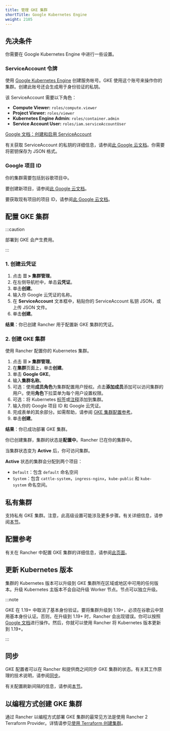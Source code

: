 ```yaml
---
title: 管理 GKE 集群
shortTitle: Google Kubernetes Engine
weight: 2105
---
```



## 先决条件

你需要在 Google Kubernetes Engine 中进行一些设置。

### ServiceAccount 令牌

使用 [Google Kubernetes Engine](https://console.cloud.google.com/projectselector/iam-admin/serviceaccounts) 创建服务帐号。GKE 使用这个账号来操作你的集群。创建此账号还会生成用于身份验证的私钥。

该 ServiceAccount 需要以下角色：

- **Compute Viewer:** `roles/compute.viewer`
- **Project Viewer:** `roles/viewer`
- **Kubernetes Engine Admin:** `roles/container.admin`
- **Service Account User:** `roles/iam.serviceAccountUser`

[Google 文档：创建和启用 ServiceAccount](https://cloud.google.com/compute/docs/access/create-enable-service-accounts-for-instances)

有关获取 ServiceAccount 的私钥的详细信息，请参阅[此 Google 云文档](https://cloud.google.com/iam/docs/creating-managing-service-account-keys#creating_service_account_keys)。你需要将密钥保存为 JSON 格式。

### Google 项目 ID

你的集群需要包括到谷歌项目中。

要创建新项目，请参阅[此 Google 云文档](https://cloud.google.com/resource-manager/docs/creating-managing-projects#creating_a_project)。

要获取现有项目的项目 ID，请参阅[此 Google 云文档](https://cloud.google.com/resource-manager/docs/creating-managing-projects#identifying_projects)。

## 配置 GKE 集群

:::caution

部署到 GKE 会产生费用。

:::

### 1. 创建云凭证

1. 点击 **☰ > 集群管理**。
1. 在左侧导航栏中，单击**云凭证**。
1. 单击**创建**。
1. 输入你 Google 云凭证的名称。
1. 在 **ServiceAccount** 文本框中，粘贴你的 ServiceAccount 私钥 JSON，或上传 JSON 文件。
1. 单击**创建**。

**结果**：你已创建 Rancher 用于配置新 GKE 集群的凭证。

### 2. 创建 GKE 集群
使用 Rancher 配置你的 Kubernetes 集群。

1. 点击 **☰ > 集群管理**。
1. 在**集群**页面上，单击**创建**。
1. 单击 **Google GKE**。
1. 输入**集群名称**。
1. 可选：使用**成员角色**为集群配置用户授权。点击**添加成员**添加可以访问集群的用户。使用**角色**下拉菜单为每个用户设置权限。
1. 可选：将 Kubernetes [标签](https://kubernetes.io/docs/concepts/overview/working-with-objects/labels/)或[注释](https://kubernetes.io/docs/concepts/overview/working-with-objects/annotations/)添加到集群。
1. 输入你的 Google 项目 ID 和 Google 云凭证。
1. 完成表单的其余部分。如需帮助，请参阅 [GKE 集群配置参考](../../../../pages-for-subheaders/gke-cluster-configuration.md)。
1. 单击**创建**。

**结果**：你已成功部署 GKE 集群。

你已创建集群，集群的状态是**配置中**。Rancher 已在你的集群中。

当集群状态变为 **Active** 后，你可访问集群。

**Active** 状态的集群会分配到两个项目：

- `Default`：包含 `default` 命名空间
- `System`：包含 `cattle-system`，`ingress-nginx`，`kube-public` 和 `kube-system` 命名空间。

## 私有集群

支持私有 GKE 集群。注意，此高级设置可能涉及更多步骤。有关详细信息，请参阅[本节](../../../../reference-guides/cluster-configuration/rancher-server-configuration/gke-cluster-configuration/gke-private-clusters.md)。

## 配置参考

有关在 Rancher 中配置 GKE 集群的详细信息，请参阅[此页面](../../../../pages-for-subheaders/gke-cluster-configuration.md)。
## 更新 Kubernetes 版本

集群的 Kubernetes 版本可以升级到 GKE 集群所在区域或地区中可用的任何版本。升级 Kubernetes 主版本不会自动升级 Worker 节点。节点可以独立升级。

:::note

GKE 在 1.19+ 中取消了基本身份验证。要将集群升级到 1.19+，必须在谷歌云中禁用基本身份认证。否则，在升级到 1.19+ 时，Rancher 会出现错误。你可以按照 [Google 文档](https://cloud.google.com/kubernetes-engine/docs/how-to/api-server-authentication#disabling_authentication_with_a_static_password)进行操作。然后，你就可以使用 Rancher 将 Kubernetes 版本更新到 1.19+。

:::

## 同步

GKE 配置者可以在 Rancher 和提供商之间同步 GKE 集群的状态。有关其工作原理的技术说明，请参阅[同步](../../../../reference-guides/cluster-configuration/rancher-server-configuration/sync-clusters.md)。

有关配置刷新间隔的信息，请参阅[本节](../../../../pages-for-subheaders/gke-cluster-configuration.md#配置刷新间隔)。

## 以编程方式创建 GKE 集群

通过 Rancher 以编程方式部署 GKE 集群的最常见方法是使用 Rancher 2 Terraform Provider。详情请参见[使用 Terraform 创建集群](https://registry.terraform.io/providers/rancher/rancher2/latest/docs/resources/cluster)。